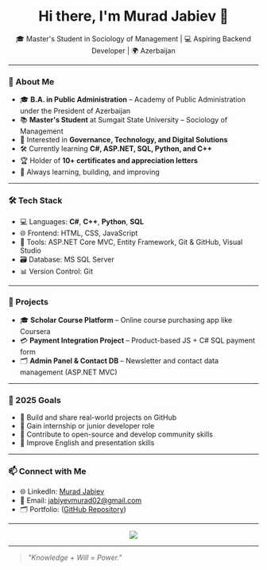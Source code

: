 <h1 align="center">Hi there, I'm Murad Jabiev 👋</h1>

<p align="center">
🎓 Master's Student in Sociology of Management | 💻 Aspiring Backend Developer | 🌍 Azerbaijan  
</p>

---

### 🧠 About Me
- 🎓 **B.A. in Public Administration** – Academy of Public Administration under the President of Azerbaijan  
- 📚 **Master's Student** at Sumgait State University – Sociology of Management  
- 💼 Interested in **Governance, Technology, and Digital Solutions**
- 🛠️ Currently learning **C#, ASP.NET, SQL, Python, and C++**
- 🏆 Holder of **10+ certificates and appreciation letters**  
- 🌱 Always learning, building, and improving

---

### 🛠️ Tech Stack
- 💻 Languages: **C#**, **C++**, **Python**, **SQL**
- 🌐 Frontend: HTML, CSS, JavaScript
- 🧰 Tools: ASP.NET Core MVC, Entity Framework, Git & GitHub, Visual Studio  
- 🗃️ Database: MS SQL Server  
- 📊 Version Control: Git

---

### 🚀 Projects
- 🎓 **Scholar Course Platform** – Online course purchasing app like Coursera  
- 💳 **Payment Integration Project** – Product-based JS + C# SQL payment form  
- 🗂️ **Admin Panel & Contact DB** – Newsletter and contact data management (ASP.NET MVC)

---

### 🎯 2025 Goals
- 🔸 Build and share real-world projects on GitHub  
- 🔸 Gain internship or junior developer role  
- 🔸 Contribute to open-source and develop community skills  
- 🔸 Improve English and presentation skills  

---

### 📫 Connect with Me
- 🌐 LinkedIn: [Murad Jabiev](www.linkedin.com/in/murad-jabiyev) <!-- Kendi linkini eklemeyi unutma -->
- 📧 Email: jabiyevmurad02@gmail.com <!-- Kendi mailini eklemeyi unutma -->
- 🗂️ Portfolio: ([GitHub Repository](https://github.com/jbvmurad?tab=repositories))

---

<p align="center">
  <img src="https://github-readme-stats.vercel.app/api?username=jbvmurad&show_icons=true&theme=default" />
</p>

---

> _"Knowledge + Will = Power."_  
